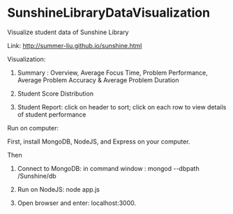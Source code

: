 SunshineLibraryDataVisualization
================================

Visualize student data of Sunshine Library

Link: http://summer-liu.github.io/sunshine.html

Visualization:

1. Summary : Overview, Average Focus Time, Problem Performance, Average Problem Accuracy & Average Problem Duration

2. Student Score Distribution

3. Student Report: click on header to sort; click on each row to view details of student performance

Run on computer:

First, install MongoDB, NodeJS, and Express on your computer.

Then

1. Connect to MongoDB:
  in command window :  mongod --dbpath /Sunshine/db

2. Run on NodeJS:
   node app.js

3. Open browser and enter: localhost:3000.

